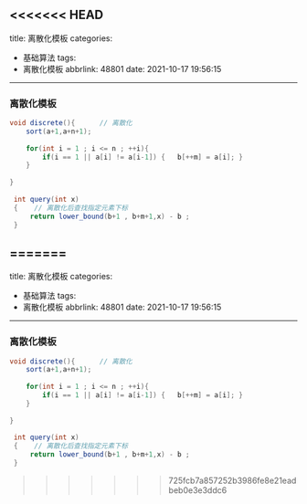 <<<<<<< HEAD
---
title: 离散化模板
categories:
  - 基础算法
tags:
  - 离散化模板
abbrlink: 48801
date: 2021-10-17 19:56:15
---

### 离散化模板

```java
void discrete(){      // 离散化
    sort(a+1,a+n+1);
    
    for(int i = 1 ; i <= n ; ++i){
        if(i == 1 || a[i] != a[i-1]) {   b[++m] = a[i]; }
    }
    
}
 
 int query(int x)
 {    // 离散化后查找指定元素下标
     return lower_bound(b+1 , b+m+1,x) - b ;
 }
```

=======
---
title: 离散化模板
categories:
  - 基础算法
tags:
  - 离散化模板
abbrlink: 48801
date: 2021-10-17 19:56:15
---

### 离散化模板

```java
void discrete(){      // 离散化
    sort(a+1,a+n+1);
    
    for(int i = 1 ; i <= n ; ++i){
        if(i == 1 || a[i] != a[i-1]) {   b[++m] = a[i]; }
    }
    
}
 
 int query(int x)
 {    // 离散化后查找指定元素下标
     return lower_bound(b+1 , b+m+1,x) - b ;
 }
```

>>>>>>> 725fcb7a857252b3986fe8e21eadbeb0e3e3ddc6

